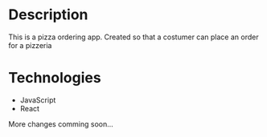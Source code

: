 # Description

<p>This is a pizza ordering app. Created so that a costumer can place an order for a pizzeria</p>

# Technologies

- JavaScript
- React

<p>More changes comming soon...</p>
